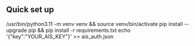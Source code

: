 ## Quick set up
/usr/bin/python3.11 -m venv venv && source venv/bin/activate
pip install --upgrade pip && pip install -r requirements.txt
echo '{"key":"YOUR_AIS_KEY"}' >> ais_auth.json